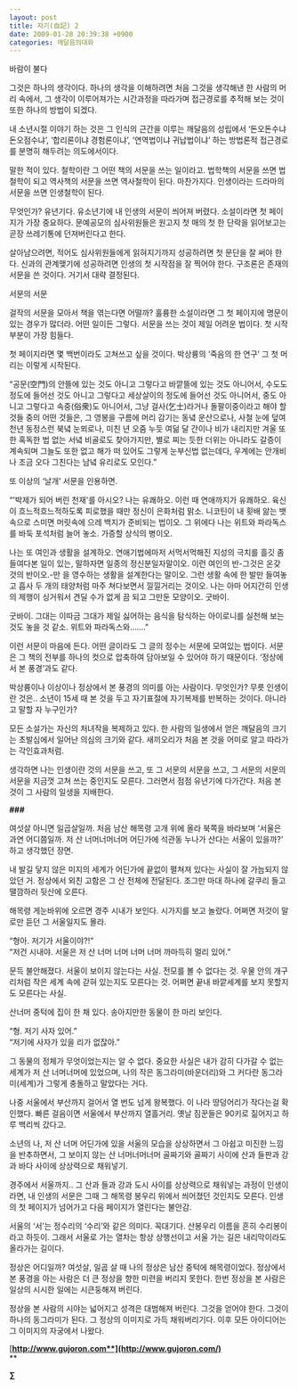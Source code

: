 ```yaml
---
layout: post
title: 자기(自記) 2
date: 2009-01-28 20:39:38 +0900
categories: 깨달음의대화
---
```

바람이 불다

그것은 하나의 생각이다. 하나의 생각을 이해하려면 처음 그것을 생각해낸 한 사람의 머리 속에서, 그 생각이 이루어져가는 시간과정을 따라가며 접근경로를 추적해 보는 것이 또한 하나의 방법이 되겠다. 

내 소년시절 이야기 하는 것은 그 인식의 근간을 이루는 깨달음의 성립에서 ‘돈오돈수냐 돈오점수냐’, ‘합리론이냐 경험론이냐’, ‘연역법이냐 귀납법이냐’ 하는 방법론적 접근경로를 분명히 해두려는 의도에서이다. 

말한 적이 있다. 철학이란 그 어떤 책의 서문을 쓰는 일이라고. 법학책의 서문을 쓰면 법철학이 되고 역사책의 서문을 쓰면 역사철학이 된다. 마찬가지다. 인생이라는 드라마의 서문을 쓰면 인생철학이 된다.

무엇인가? 유년기다. 유소년기에 내 인생의 서문이 씌어져 버렸다. 소설이라면 첫 페이지가 가장 중요하다. 문예공모의 심사위원들은 원고지 첫 매의 첫 한 단락을 읽어보고는 곧장 쓰레기통에 던져버린다고 한다.

살아남으려면, 적어도 심사위원들에게 읽혀지기까지 성공하려면 첫 문단을 잘 써야 한다. 신과의 관계맺기에 성공하려면 인생의 첫 시작점을 잘 찍어야 한다. 구조론은 존재의 서문을 쓴 것이다. 거기서 대략 결정된다. 

서문의 서문

걸작의 서문을 모아서 책을 엮는다면 어떨까? 훌륭한 소설이라면 그 첫 페이지에 명문이 있는 경우가 많더라. 어떤 일이든 그렇다. 서문을 쓰는 것이 제일 어려운 법이다. 첫 시작 부분이 가장 힘들다. 

첫 페이지라면 몇 백번이라도 고쳐쓰고 싶을 것이다. 박상륭의 ‘죽음의 한 연구’ 그 첫 머리는 이렇게 시작된다.

“공문(空門)의 안뜰에 있는 것도 아니고 그렇다고 바깥뜰에 있는 것도 아니어서, 수도도 정도에 들어선 것도 아니고 그렇다고 세상살이의 정도에 들어선 것도 아니어서, 중도 아니고 그렇다고 속중(俗衆)도 아니어서, 그냥 걸사(乞士)라거나 돌팔이중이라고 해야 할 것들 중의 어떤 것들은, 그 영봉을 구름에 머리 감기는 동녘 운산으로나, 사철 눈에 덮여 천년 동정스런 북녘 눈뫼로나, 미친 년 오줌 누듯 여덞 달 간이나 비가 내리지만 겨울 또한 혹독한 법 없는 서녘 비골로도 찾아가지만, 별로 찌는 듯한 더위는 아니라도 갈증이 계속되며 그늘도 또한 없고 해가 떠 있어도 그렇게 눈부신법 없는데다, 우계에는 안개비나 조금 오다 그친다는 남녘 유리로도 모인다.”

또 이상의 ‘날개’ 서문을 인용하면. 

“'박제가 되어 버린 천재'를 아시오? 나는 유쾌하오. 이런 때 연애까지가 유쾌하오. 육신이 흐느적흐느적하도록 피로했을 때만 정신이 은화처럼 맑소. 니코틴이 내 횟배 앓는 뱃속으로 스미면 머릿속에 으레 백지가 준비되는 법이오. 그 위에다 나는 위트와 파라독스를 바둑 포석처럼 늘어 놓소. 가증할 상식의 병이오. 

나는 또 여인과 생활을 설계하오. 연애기법에마저 서먹서먹해진 지성의 극치를 흘깃 좀 들여다본 일이 있는, 말하자면 일종의 정신분일자말이오. 이런 여인의 반-그것은 온갖 것의 반이오.-만 을 영수하는 생활을 설계한다는 말이오. 그런 생활 속에 한 발만 들여놓고 흡사 두 개의 태양처럼 마주 쳐다보면서 낄낄거리는 것이오. 나는 아마 어지간히 인생의 제행이 싱거워서 견딜 수가 없게 끔 되고 그만둔 모양이오. 굿바이. 

굿바이. 그대는 이따금 그대가 제일 싫어하는 음식을 탐식하는 아이로니를 실천해 보는 것도 놓을 것 같소. 위트와 파라독스와……." 

이런 서문이 마음에 든다. 어떤 글이라도 그 글의 정수는 서문에 모여있는 법이다. 서문은 그 책의 전부를 하나의 컷으로 압축하여 담아보일 수 있어야 하기 때문이다. ‘정상에서 본 풍경’과도 같다. 

박상륭이나 이상이나 정상에서 본 풍경의 의미를 아는 사람이다. 무엇인가? 무릇 인생이란 것은.. 소년이 15세 때 본 것을 두고 자기표절에 자기복제를 반복하는 것이다. 아니라고 말할 자 누구인가?

모든 소설가는 자신의 처녀작을 복제하고 있다. 한 사람의 일생에서 얻은 깨달음의 크기는 초발심에서 일어난 의심의 크기와 같다. 새끼오리가 처음 본 것을 어미로 알고 따라가는 각인효과처럼. 

생각하면 나는 인생이란 것의 서문을 쓰고, 또 그 서문의 서문을 쓰고, 그 서문의 서문의 서문을 지금껏 고쳐 쓰는 중인지도 모른다. 그러면서 점점 유년기에 다가간다. 처음 본 것이 그 사람의 일생을 지배한다.

**###**

여섯살 아니면 일곱살일까. 처음 남산 해목령 고개 위에 올라 북쪽을 바라보며 ‘서울은 과연 어디쯤일까. 저 산 너머너머너머 어딘가에 석관동 누나가 산다는 서울이 있을까?’ 하고 생각했던 장면.

내 발길 닿지 않은 미지의 세계가 어딘가에 끝없이 펼쳐져 있다는 사실이 잘 가늠되지 않았던 거. 정상에서 외친 고함은 그 산 전체에 전달된다. 조그만 마대 하나에 갈쿠리 들고 땔깜하러 뒷산에 오른다. 

해목령 게눈바위에 오르면 경주 시내가 보인다. 시가지를 보고 놀랐다. 어쩌면 저것이 말로만 듣던 그 서울일지도 몰라. 

“형아. 저기가 서울이야?!”  
“저건 시내야. 서울은 저 산 너머 너머 너머 너머 까마득히 멀리 있어.” 

문득 불안해졌다. 서울이 보이지 않는다는 사실. 전모를 볼 수 없다는 것. 우물 안의 개구리처럼 작은 세계 속에 갇혀 있는지도 모른다는 것. 어쩌면 끝내 바깥세계를 보지 못할지도 모른다는 사실. 

산너머 중턱에 집이 한 채 있다. 송아지만한 동물이 한 마리 보인다.

“형. 저기 사자 있어.”  
“저기에 사자가 있을 리가 없잖아.”

그 동물의 정체가 무엇이었는지는 알 수 없다. 중요한 사실은 내가 감히 다가갈 수 없는 세계가 저 산 너머너머에 있었으며, 나의 작은 동그라미(바운더리)와 그 커다란 동그라미(세계)가 그렇게 충돌하고 말았다는 거다. 

나중 서울에서 부산까지 걸어서 열 번도 넘게 왕복했다. 이 나라 땅덩어리가 작다는걸 확인했다. 빠른 걸음이면 서울에서 부산까지 열흘거리. 옛날 짐꾼들은 90키로 짊어지고 하루 백리씩 갔다고.

소년의 나, 저 산 너머 어딘가에 있을 서울의 모습을 상상하면서 그 아쉽고 미진한 느낌을 반추하면서, 그 보이지 않는 산 너머너머너머 골짜기와 골짜기 사이에 산과 들판과 강과 바다 사이에 상상력으로 채워넣기.

경주에서 서울까지.. 그 산과 들과 강과 도시 사이를 상상력으로 채워넣는 과정이 인생이라면, 내 인생의 서문은 그때 그 해목령 봉우리 위에서 씌어졌던 것인지도 모른다. 인생의 첫 페이지가 넘어가고 다음 페이지가 열린다는 불안감.

서울의 ‘서’는 정수리의 ‘수리’와 같은 의미다. 꼭대기다. 산봉우리 이름을 흔히 수리봉이라고 하듯이. 그래서 서울로 가는 열차는 항상 상행선이고 서울 가는 길은 내리막이라도 올라가는 길이다. 

정상은 어디일까? 여섯살, 일곱 살 때 나의 정상은 남산 중턱에 해목령이었다. 정상에서 본 풍경을 아는 사람은 더 큰 정상을 향한 미련을 버리지 못한다. 한번 정상을 본 사람은 일상의 시시한 일에는 시큰둥해져 버린다.

정상을 본 사람의 시야는 넓어지고 성격은 대범해져 버린다. 그것을 얻어야 한다. 그것이 하나의 동그라미가 된다. 그 정상의 이미지로 가득 채워버리기다. 이후 모든 아이디어는 그 이미지의 자궁에서 나왔다.

[**http://www.gujoron.com**](http://www.gujoron.com/)**  
** 

**∑**